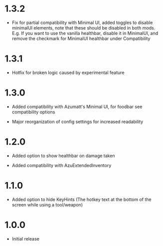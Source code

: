 # 1.3.2
* Fix for partial compatibility with Minimal UI, added toggles to disable minimalUI elements, note that these should be disabled in both mods. E.g. If you want to use the vanilla healthbar, disable it in MinimalUI, and remove the checkmark for MinimalUI healthbar under Compatibility
# 1.3.1
* Hotfix for broken logic caused by experimental feature

# 1.3.0
* Added compatibility with Azumatt's Minimal UI, for foodbar see compatibility options

* Major reorganization of config settings for increased readability

# 1.2.0
* Added option to show healthbar on damage taken

* Added compatibility with AzuExtendedInventory

# 1.1.0
* Added option to hide KeyHints (The hotkey text at the bottom of the screen while using a tool/weapon)

# 1.0.0
* Initial release